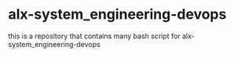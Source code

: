# alx-system_engineering-devops
this is a repository that contains many bash script for alx-system_engineering-devops
